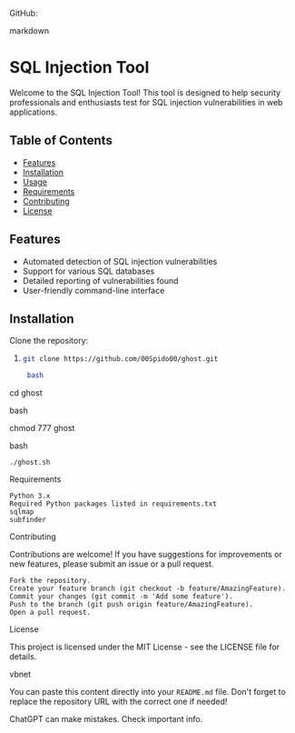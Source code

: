 GitHub:

markdown

# SQL Injection Tool

Welcome to the SQL Injection Tool! This tool is designed to help security professionals and enthusiasts test for SQL injection vulnerabilities in web applications.

## Table of Contents

- [Features](#features)
- [Installation](#installation)
- [Usage](#usage)
- [Requirements](#requirements)
- [Contributing](#contributing)
- [License](#license)

## Features

- Automated detection of SQL injection vulnerabilities
- Support for various SQL databases
- Detailed reporting of vulnerabilities found
- User-friendly command-line interface

## Installation

Clone the repository:
1. ```bash
   git clone https://github.com/00Spido00/ghost.git

    bash

cd ghost

bash

chmod 777 ghost

bash

    ./ghost.sh

Requirements

    Python 3.x
    Required Python packages listed in requirements.txt
    sqlmap
    subfinder

Contributing

Contributions are welcome! If you have suggestions for improvements or new features, please submit an issue or a pull request.

    Fork the repository.
    Create your feature branch (git checkout -b feature/AmazingFeature).
    Commit your changes (git commit -m 'Add some feature').
    Push to the branch (git push origin feature/AmazingFeature).
    Open a pull request.

License

This project is licensed under the MIT License - see the LICENSE file for details.

vbnet


You can paste this content directly into your `README.md` file. Don't forget to replace the repository URL with the correct one if needed!


ChatGPT can make mistakes. Check important info.
